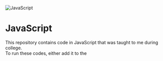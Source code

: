 ![JavaScript](https://phantomlandscapes.files.wordpress.com/2021/04/html-css-javascript.jpg)
# JavaScript
This repository contains code in JavaScript that was taught to me during college.
<br>
To run these codes, either add it to the <script> tag of the HTML file or link this file to the HTML file.